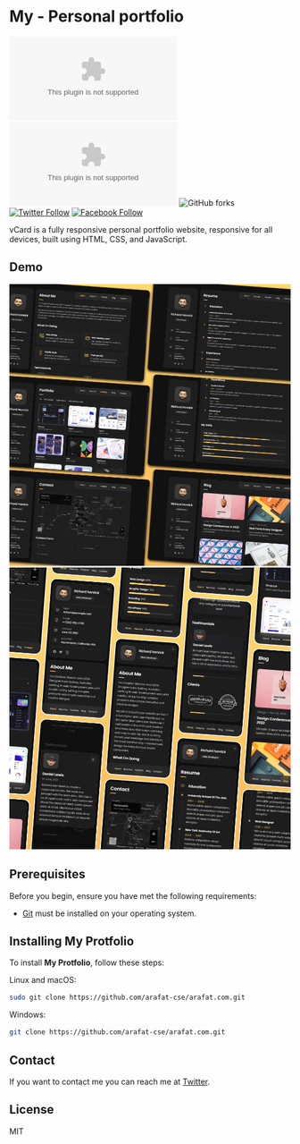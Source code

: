 # My - Personal portfolio

![GitHub repo size](https://img.shields.io/github/repo-size/arafat-cse/arafat.com)
![GitHub stars](https://img.shields.io/github/stars/arafat-cse/arafat.com?style=social)
![GitHub forks](https://img.shields.io/github/forks/arafat-cse/Courier-Delivery-Management?style=social)
[![Twitter Follow](https://img.shields.io/twitter/follow/arafat_dev2008?style=social)](https://x.com/arafat_dev2008)
[![Facebook Follow](https://img.shields.io/badge/Facebook-Follow-blue?style=social&logo=facebook)](https://www.facebook.com/arafat.dev2008/)


vCard is a fully responsive personal portfolio website, responsive for all devices, built using HTML, CSS, and JavaScript.

## Demo

![My Protfolio Desktop Demo](./website-demo-image/desktop.png "Desktop Demo")
![My Protfolio Mobile Demo](./website-demo-image/mobile.png "Mobile Demo")

## Prerequisites

Before you begin, ensure you have met the following requirements:

* [Git](https://git-scm.com/downloads "Download Git") must be installed on your operating system.

## Installing My Protfolio

To install **My Protfolio**, follow these steps:

Linux and macOS:

```bash
sudo git clone https://github.com/arafat-cse/arafat.com.git
```

Windows:

```bash
git clone https://github.com/arafat-cse/arafat.com.git
```

## Contact

If you want to contact me you can reach me at [Twitter](https://x.com/arafat_dev2008).

## License

MIT
